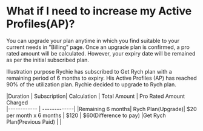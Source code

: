 # What if I need to increase my Active Profiles(AP)?

You can upgrade your plan anytime in which you find suitable to your current needs in ”Billing” page. Once an upgrade plan is confirmed, a pro rated amount will be calculated. However, your expiry date will be remained as per the initial subscribed plan.

Illustration purpose
Rychie has subscribed to Get Rych plan with a remaining period of 6 months to expiry. His Active Profiles (AP) has reached 90% of the utilization plan. Rychie decided to upgrade to Rych plan.

|Duration | Subscription| Calculation | Total Amount | Pro Rated Amount Charged    
|------------ | -------------|
|Remaining 6 months|  Rych Plan(Upgrade)| $20 per month x 6 months | $120 | $60(Difference to pay)
|Get Rych Plan(Previous Paid) |    |
